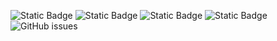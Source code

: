 ![Static Badge](https://img.shields.io/badge/blacklists-60-000000) ![Static Badge](https://img.shields.io/badge/blacklisted-2669490-cc0000) ![Static Badge](https://img.shields.io/badge/whitelisted-2244-00CC00) ![Static Badge](https://img.shields.io/badge/streaming_blacklist-28107-000000) ![GitHub issues](https://img.shields.io/github/issues/fabriziosalmi/blacklists)
